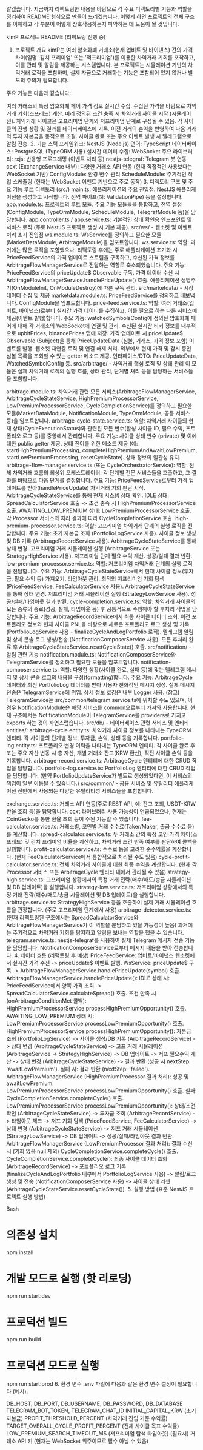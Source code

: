 알겠습니다. 지금까지 리팩토링한 내용을 바탕으로 각 주요 디렉토리별 기능과 역할을 정리하여 README 형식으로 만들어 드리겠습니다. 이렇게 하면 프로젝트의 전체 구조를 이해하고 각 부분이 어떻게 상호작용하는지 파악하는 데 도움이 될 것입니다.

kimP 프로젝트 README (리팩토링 진행 중)

1. 프로젝트 개요
   kimP는 여러 암호화폐 거래소(현재 업비트 및 바이낸스) 간의 가격 차이(일명 '김치 프리미엄' 또는 '역프리미엄')를 이용한 차익거래 기회를 포착하고, 이를 관리 및 알림을 제공하는 시스템입니다. 본 프로젝트는 시뮬레이션 기반의 차익거래 로직을 포함하며, 실제 자금으로 거래하는 기능은 포함되어 있지 않거나 별도의 주의가 필요합니다.

주요 기능은 다음과 같습니다:

여러 거래소의 특정 암호화폐 페어 가격 정보 실시간 수집.
수집된 가격을 바탕으로 차익거래 기회(스프레드) 계산.
미리 정의된 조건 충족 시 차익거래 사이클 시작 (시뮬레이션).
차익거래 사이클은 고프리미엄 단계와 저프리미엄 단계로 구성될 수 있음.
각 사이클의 진행 상황 및 결과를 데이터베이스에 기록.
이전 거래의 손익을 반영하여 다음 거래의 투자 자본금을 동적으로 조절.
사이클 완료 또는 주요 이벤트 발생 시 텔레그램으로 알림 전송. 2. 기술 스택
프레임워크: NestJS (Node.js)
언어: TypeScript
데이터베이스: PostgreSQL (TypeORM 사용)
실시간 데이터 수집: WebSocket
주요 라이브러리:
rxjs: 반응형 프로그래밍 (이벤트 처리 등)
nestjs-telegraf: Telegram 봇 연동
ccxt (ExchangeService 내부): 다양한 거래소 API 연동 (현재 직접적인 사용보다는 WebSocket 기반)
ConfigModule: 환경 변수 관리
ScheduleModule: 주기적인 작업 스케줄링 (현재는 WebSocket 이벤트 기반으로 주로 동작) 3. 디렉토리 구조 및 주요 기능
루트 디렉토리 (src/)
main.ts: 애플리케이션의 주요 진입점. NestJS 애플리케이션을 생성하고 시작합니다. 전역 파이프(예: ValidationPipe) 등을 설정합니다.
app.module.ts: 프로젝트의 루트 모듈. 주요 기능 모듈들을 통합하고, 전역 설정(ConfigModule, TypeOrmModule, ScheduleModule, TelegrafModule 등)을 담당합니다.
app.controller.ts / app.service.ts: 기본적인 상태 확인용 엔드포인트 및 서비스 로직 (주로 NestJS 프로젝트 생성 시 기본 제공).
src/ws/ - 웹소켓 및 이벤트 처리 초기 진입점
ws.module.ts: WsService를 정의하고 필요한 모듈(MarketDataModule, ArbitrageModule)을 임포트합니다.
ws.service.ts:
역할: 과거에는 많은 로직을 포함했으나, 리팩토링 후에는 주로 애플리케이션 초기화 시 PriceFeedService의 가격 업데이트 스트림을 구독하고, 수신된 가격 정보를 ArbitrageFlowManagerService로 전달하는 역할로 축소되었습니다.
주요 기능:
PriceFeedService의 priceUpdate$ Observable 구독.
가격 데이터 수신 시 ArbitrageFlowManagerService.handlePriceUpdate() 호출.
애플리케이션 생명주기(OnModuleInit, OnModuleDestroy)에 따른 구독 관리.
src/marketdata/ - 시장 데이터 수집 및 제공
marketdata.module.ts: PriceFeedService를 정의하고 내보냅니다. ConfigModule을 임포트합니다.
price-feed.service.ts:
역할: 여러 거래소(업비트, 바이낸스)로부터 실시간 가격 데이터를 수집하고, 이를 필요로 하는 다른 서비스에 제공(이벤트 발행)합니다.
주요 기능:
watchedSymbolsConfig에 정의된 암호화폐 페어에 대해 각 거래소의 WebSocket에 연결 및 관리.
수신된 실시간 티커 정보를 내부적으로 upbitPrices, binancePrices 맵에 저장.
가격 업데이트 시 priceUpdate$ Observable (Subject)을 통해 PriceUpdateData (심볼, 거래소, 가격 정보 포함) 이벤트를 발행.
웹소켓 재연결 로직 및 연결 해제 처리.
외부에서 현재 가격 및 감시 중인 심볼 목록을 조회할 수 있는 getter 메소드 제공.
인터페이스/DTO: PriceUpdateData, WatchedSymbolConfig 등.
src/arbitrage/ - 차익거래 핵심 로직 및 상태 관리
이 모듈은 실제 차익거래 로직의 실행 흐름, 상태 관리, 단계별 처리 등을 담당하는 서비스들을 포함합니다.

arbitrage.module.ts: 차익거래 관련 모든 서비스(ArbitrageFlowManagerService, ArbitrageCycleStateService, HighPremiumProcessorService, LowPremiumProcessorService, CycleCompletionService)를 정의하고 필요한 모듈(MarketDataModule, NotificationModule, TypeOrmModule, 공통 서비스 등)을 임포트합니다.
arbitrage-cycle-state.service.ts:
역할: 차익거래 사이클의 현재 상태(CycleExecutionStatus)와 관련된 모든 변수(활성 사이클 ID, 필요 수익, 포트폴리오 로그 등)를 중앙에서 관리합니다.
주요 기능:
사이클 상태 변수 (private) 및 이에 대한 public getter 제공.
상태 전이를 위한 메소드 제공 (예: startHighPremiumProcessing, completeHighPremiumAndAwaitLowPremium, startLowPremiumProcessing, resetCycleState).
상태 정보의 일관성 유지.
arbitrage-flow-manager.service.ts (또는 CycleOrchestratorService):
역할: 전체 차익거래 흐름의 최상위 오케스트레이터. 각 단계별 전문 서비스들을 호출하고, 그 결과를 바탕으로 다음 단계를 결정합니다.
주요 기능:
PriceFeedService로부터 가격 업데이트를 받아(handlePriceUpdate) 차익거래 기회 판단 시작.
ArbitrageCycleStateService를 통해 현재 시스템 상태 확인.
IDLE 상태: SpreadCalculatorService 호출 -> 조건 충족 시 HighPremiumProcessorService 호출.
AWAITING_LOW_PREMIUM 상태: LowPremiumProcessorService 호출.
각 Processor 서비스의 처리 결과에 따라 CycleCompletionService 호출.
high-premium-processor.service.ts:
역할: 고프리미엄 차익거래 단계의 실행 로직을 전담합니다.
주요 기능:
초기 자본금 조회 (PortfolioLogService 사용).
사이클 정보 생성 및 DB 기록 (ArbitrageRecordService 사용).
ArbitrageCycleStateService를 통해 상태 변경.
고프리미엄 거래 시뮬레이션 실행 (ArbitrageService 또는 StrategyHighService 사용).
저프리미엄 단계 필요 수익 계산.
성공/실패 결과 반환.
low-premium-processor.service.ts:
역할: 저프리미엄 차익거래 단계의 실행 로직을 전담합니다.
주요 기능:
ArbitrageCycleStateService에서 현재 사이클 정보(투자금, 필요 수익 등) 가져오기.
타임아웃 관리.
최적의 저프리미엄 기회 탐색 (PriceFeedService, FeeCalculatorService 사용).
ArbitrageCycleStateService를 통해 상태 변경.
저프리미엄 거래 시뮬레이션 실행 (StrategyLowService 사용).
성공/실패/타임아웃 결과 반환.
cycle-completion.service.ts:
역할: 차익거래 사이클의 모든 종류의 종료(성공, 실패, 타임아웃 등) 후 공통적으로 수행해야 할 후처리 작업을 담당합니다.
주요 기능:
ArbitrageRecordService에서 최종 사이클 데이터 조회.
이전 포트폴리오 정보와 현재 사이클 PNL을 바탕으로 새로운 포트폴리오 로그 생성 및 기록 (PortfolioLogService 사용 - finalizeCycleAndLogPortfolio 로직).
텔레그램 알림 및 상세 콘솔 로그 생성/전송 (NotificationComposerService 사용).
모든 후처리 완료 후 ArbitrageCycleStateService.resetCycleState() 호출.
src/notification/ - 알림 관련 기능
notification.module.ts: NotificationComposerService와 TelegramService를 정의하고 필요한 모듈을 임포트합니다.
notification-composer.service.ts:
역할: 다양한 상황(사이클 완료, 실패 등)에 맞는 텔레그램 메시지 및 상세 콘솔 로그의 내용을 구성(formatting)합니다.
주요 기능:
ArbitrageCycle 데이터와 최신 PortfolioLog 데이터를 받아 사용자 친화적인 메시지 생성.
실제 메시지 전송은 TelegramService에 위임.
상세 정보 로깅은 내부 Logger 사용.
(참고) TelegramService는 src/common/telegram.service.ts에 위치할 수도 있으며, 이 경우 NotificationModule은 해당 서비스를 common으로부터 가져와 사용합니다. 현재 구조에서는 NotificationModule이 TelegramService를 providers로 가지고 exports 하는 것이 자연스럽습니다.
src/db/ - 데이터베이스 관련 서비스 및 엔티티
entities/:
arbitrage-cycle.entity.ts: 차익거래 사이클 정보를 나타내는 TypeORM 엔티티. 각 사이클의 단계별 정보, 투자금, 손익, 상태 등을 기록합니다.
portfolio-log.entity.ts: 포트폴리오 변경 이력을 나타내는 TypeORM 엔티티. 각 사이클 완료 후 또는 주요 자산 변동 시 총 자산, 개별 거래소 잔고(KRW 환산), 직전 사이클 손익 등을 기록합니다.
arbitrage-record.service.ts: ArbitrageCycle 엔티티에 대한 CRUD 작업을 담당합니다.
portfolio-log.service.ts: PortfolioLog 엔티티에 대한 CRUD 작업을 담당합니다. (만약 PortfolioUpdateService가 별도로 생성되었다면, 이 서비스의 책임이 일부 이동될 수 있습니다.)
src/common/ - 공용 서비스 및 유틸리티
애플리케이션 전반에서 사용되는 다양한 유틸리티성 서비스들을 포함합니다.

exchange.service.ts: 거래소 API 연동(주로 REST API, 예: 잔고 조회, USDT-KRW 환율 조회 등)을 담당합니다. ccxt 라이브러리 사용 가능성이 언급되었으나, 현재는 CoinGecko를 통한 환율 조회 등이 주된 기능일 수 있습니다.
fee-calculator.service.ts: 거래소별, 코인별 거래 수수료(Taker/Maker, 출금 수수료 등)를 계산합니다.
spread-calculator.service.ts: 두 거래소 간의 특정 코인 가격 차이(스프레드) 및 김치 프리미엄 비율을 계산하고, 차익거래 조건 만족 여부를 판단하여 콜백을 실행합니다.
profit-calculator.service.ts: 수수료 등을 고려한 순수익률을 계산합니다. (현재 FeeCalculatorService에서 통합적으로 처리될 수도 있음)
cycle-profit-calculator.service.ts: 전체 차익거래 사이클에 대한 최종 수익을 계산합니다. (현재 각 Processor 서비스 또는 ArbitrageCycle 엔티티 내에서 관리될 수 있음)
strategy-high.service.ts: 고프리미엄 상황에서의 특정 거래 전략(매수/매도/송금 시뮬레이션 및 DB 업데이트)을 실행합니다.
strategy-low.service.ts: 저프리미엄 상황에서의 특정 거래 전략(매수/매도/송금 시뮬레이션 및 DB 업데이트)을 실행합니다.
arbitrage.service.ts: StrategyHighService 등을 호출하여 실제 거래 시뮬레이션 흐름을 관장합니다. (주로 고프리미엄 단계에서 사용)
arbitrage-detector.service.ts: (현재 리팩토링된 구조에서는 SpreadCalculatorService와 ArbitrageFlowManagerService가 이 역할을 분담하고 있을 가능성이 높음) 과거에는 주기적으로 차익거래 기회를 탐지하고 알림을 보내는 역할을 했을 수 있습니다.
telegram.service.ts: nestjs-telegraf를 사용하여 실제 Telegram 메시지 전송 기능을 담당합니다. NotificationComposerService로부터 메시지 내용을 받아 전송합니다. 4. 데이터 흐름 (리팩토링 후 예상)
PriceFeedService: 업비트/바이낸스 웹소켓에서 실시간 가격 수신 -> priceUpdate$ 이벤트 발행.
WsService: priceUpdate$ 구독 -> ArbitrageFlowManagerService.handlePriceUpdate(symbol) 호출.
ArbitrageFlowManagerService.handlePriceUpdate():
IDLE 상태 시: PriceFeedService에서 양쪽 가격 조회 -> SpreadCalculatorService.calculateSpread() 호출.
조건 만족 시 (onArbitrageConditionMet 콜백): HighPremiumProcessorService.processHighPremiumOpportunity() 호출.
AWAITING_LOW_PREMIUM 상태 시: LowPremiumProcessorService.processLowPremiumOpportunity() 호출.
HighPremiumProcessorService.processHighPremiumOpportunity():
자본금 조회 (PortfolioLogService) -> 사이클 생성/DB 기록 (ArbitrageRecordService) -> 상태 변경 (ArbitrageCycleStateService) -> 고프 거래 시뮬레이션 (ArbitrageService -> StrategyHighService) -> DB 업데이트 -> 저프 필요수익 계산 -> 상태 변경 (ArbitrageCycleStateService) -> 결과 반환 (성공 시 nextStep: 'awaitLowPremium').
실패 시: 결과 반환 (nextStep: 'failed').
ArbitrageFlowManagerService (HighPremiumProcessor 결과 처리):
성공 및 awaitLowPremium: LowPremiumProcessorService.processLowPremiumOpportunity() 호출.
실패: CycleCompletionService.completeCycle() 호출.
LowPremiumProcessorService.processLowPremiumOpportunity():
상태/조건 확인 (ArbitrageCycleStateService) -> 투자금 조회 (ArbitrageRecordService) -> 타임아웃 체크 -> 저프 기회 탐색 (PriceFeedService, FeeCalculatorService) -> 상태 변경 (ArbitrageCycleStateService) -> 저프 거래 시뮬레이션 (StrategyLowService) -> DB 업데이트 -> 성공/실패/타임아웃 결과 반환.
ArbitrageFlowManagerService (LowPremiumProcessor 결과 처리):
결과 수신 시 (기회 없음 null 제외) CycleCompletionService.completeCycle() 호출.
CycleCompletionService.completeCycle():
최종 사이클 데이터 조회 (ArbitrageRecordService) -> 포트폴리오 로그 기록 (finalizeCycleAndLogPortfolio 내부에서 PortfolioLogService 사용) -> 알림/로그 생성 및 전송 (NotificationComposerService 사용) -> 사이클 상태 리셋 (ArbitrageCycleStateService.resetCycleState()). 5. 실행 방법
(표준 NestJS 프로젝트 실행 방법)

Bash

# 의존성 설치

npm install

# 개발 모드로 실행 (핫 리로딩)

npm run start:dev

# 프로덕션 빌드

npm run build

# 프로덕션 모드로 실행

npm run start:prod 6. 환경 변수
.env 파일에 다음과 같은 환경 변수 설정이 필요합니다 (예시):

DB_HOST, DB_PORT, DB_USERNAME, DB_PASSWORD, DB_DATABASE
TELEGRAM_BOT_TOKEN, TELEGRAM_CHAT_ID
INITIAL_CAPITAL_KRW (초기 자본금)
PROFIT_THRESHOLD_PERCENT (차익거래 진입 기준 수익률)
TARGET_OVERALL_CYCLE_PROFIT_PERCENT (전체 사이클 목표 수익률)
LOW_PREMIUM_SEARCH_TIMEOUT_MS (저프리미엄 탐색 타임아웃)
(필요시) 거래소 API 키 (현재는 WebSocket 위주이므로 필수 아닐 수 있음)
